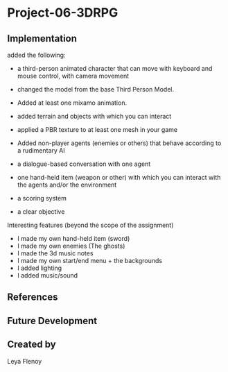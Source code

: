 # Project-06-3DRPG


## Implementation

added the following:

- a third-person animated character that can move with keyboard and mouse control, with camera movement 

- changed the model from the base Third Person Model.

- Added at least one mixamo animation.

- added terrain and objects with which you can interact
- applied a PBR texture to at least one mesh in your game
- Added non-player agents (enemies or others) that behave according to a rudimentary AI

- a dialogue-based conversation with one agent 

- one hand-held item (weapon or other) with which you can interact with the agents and/or the environment

- a scoring system

- a clear objective

Interesting features (beyond the scope of the assignment)
- I made my own hand-held item (sword)
- I made my own enemies (The ghosts)
- I made the 3d music notes
- I made my own start/end menu + the backgrounds
- I added lighting
- I added music/sound


## References

## Future Development

## Created by
Leya Flenoy